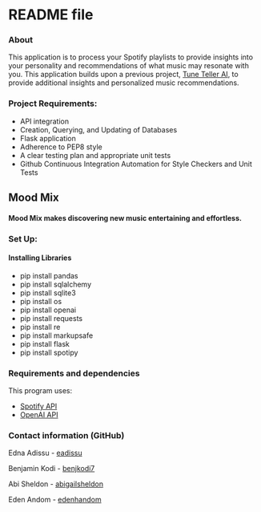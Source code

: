 # README file


### About
This application is to process your Spotify playlists to provide insights into your personality and recommendations of what music may resonate with you. This application builds upon a previous project, 
[Tune Teller AI](https://github.com/BenjKodi7/SEOPairedProgramming), to provide additional insights and personalized music recommendations.

### Project Requirements:

- API integration
- Creation, Querying, and Updating of Databases
- Flask application 
- Adherence to PEP8 style
- A clear testing plan and appropriate unit tests
- Github Continuous Integration Automation for Style Checkers and Unit Tests

## Mood Mix 

#### Mood Mix makes discovering new music entertaining and effortless.

### Set Up:

#### Installing Libraries

- pip install pandas
- pip install sqlalchemy
- pip install sqlite3
- pip install os
- pip install openai
- pip install requests
- pip install re
- pip install markupsafe
- pip install flask
- pip install spotipy 

### Requirements and dependencies

This program uses:
- [Spotify API](https://developer.spotify.com/documentation/web-api)
- [OpenAI API](https://platform.openai.com/docs/overview)

### Contact information (GitHub)

Edna Adissu - [eadissu](https://github.com/eadissu)

Benjamin Kodi - [benjkodi7](https://github.com/BenjKodi7)

Abi Sheldon - [abigailsheldon](https://github.com/abigailsheldon)

Eden Andom - [edenhandom](https://github.com/edenhandom)
